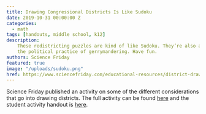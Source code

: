 ```yaml
---
title: Drawing Congressional Districts Is Like Sudoku
date: 2019-10-31 00:00:00 Z
categories:
  - math
tags: [handouts, middle school, k12]
description:
    These redistricting puzzles are kind of like Sudoku. They’re also a lot like
    the political practice of gerrymandering. Have fun.
authors: Science Friday
featured: true
image: "/uploads/sudoku.png"
href: https://www.sciencefriday.com/educational-resources/district-drawing-is-like-sudoku/
---
```


Science Friday published an activity on some of the different considerations 
that go into drawing districts.  The full activity can be found [here](https://www.sciencefriday.com/educational-resources/district-drawing-is-like-sudoku/)
and the student activity handout is [here](https://www.sciencefriday.com/wp-content/uploads/2018/05/Redistricting-Challenges.pdf).